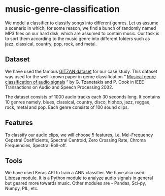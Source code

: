 # music-genre-classification

We model a classifier to classify songs into different genres. Let us assume a scenario in which, for some reason, we find a bunch of randomly named MP3 files on our hard disk, which are assumed to contain music. Our task is to sort them according to the music genre into different folders such as jazz, classical, country, pop, rock, and metal.

## Dataset

We have used the famous [GITZAN dataset](http://opihi.cs.uvic.ca/sound/genres.tar.gz) for our case study. This dataset was used for the well-known paper in genre classification “ [Musical genre classification of audio signals](https://ieeexplore.ieee.org/document/1021072) “ by G. Tzanetakis and P. Cook in IEEE Transactions on Audio and Speech Processing 2002.

The dataset consists of 1000 audio tracks each 30 seconds long. It contains 10 genres namely, blues, classical, country, disco, hiphop, jazz, reggae, rock, metal and pop. Each genre consists of 100 sound clips.

## Features

To classify our audio clips, we will choose 5 features, i.e. Mel-Frequency Cepstral Coefficients, Spectral Centroid, Zero Crossing Rate, Chroma Frequencies, Spectral Roll-off.

## Tools

We have used Keras API to train a ANN classifier. We have also used [Librosa](https://librosa.github.io/librosa/) module. It is a Python module to analyze audio signals in general but geared more towards music. Other modules are - Pandas, Sci-py, Numpy, PIL, etc.
